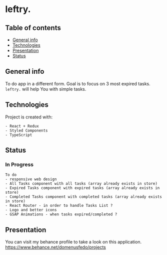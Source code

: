# leftry.
## Table of contents
* [General info](#general-info)
* [Technologies](#technologies)
* [Presentation](#presentation)
* [Status](#status)

## General info
To do app in a different form.
Goal is to focus on 3 most expired tasks.
```leftry.``` will help You with simple tasks. 
  
## Technologies
Project is created with:
```  
- React + Redux
- Styled Components
- TypeScript
```  

## Status
### In Progress
```  
To do
- responsive web design
- All Tasks component with all tasks (array already exists in store)
- Expired Tasks component with expired tasks (array already exists in store)
- Completed Tasks component with completed tasks (array already exists in store)
- React Router - in order to handle Tasks List ?
- Logo and better icons
- GSAP Animations - when tasks expired/completed ?
```  

## Presentation
You can visit my behance profile to take a look on this application.
https://www.behance.net/domenusfedo/projects
